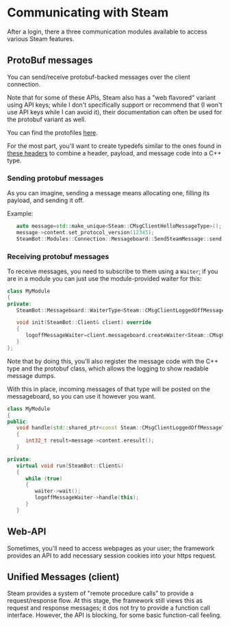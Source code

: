 # Communicating with Steam

After a login, there a three communication modules available to access various Steam features.

## ProtoBuf messages

You can send/receive protobuf-backed messages over the client connection.

Note that for some of these APIs, Steam also has a "web flavored" variant using API keys; while I don't specifically support or recommend that (I won't use API keys while I can avoid it), their documentation can often be used for the protobuf variant as well.

You can find the protofiles [here](/steamdatabase/protofiles/steam).

For the most part, you'll want to create typedefs similar to the ones found in [these headers](/Headers/Steam/ProtoBufs) to combine a header, payload, and message code into a C++ type.

### Sending protobuf messages

As you can imagine, sending a message means allocating one, filling its payload, and sending it off.

Example:
```c++
   auto message=std::make_unique<Steam::CMsgClientHelloMessageType>();
   message->content.set_protocol_version(12345);
   SteamBot::Modules::Connection::Messageboard::SendSteamMessage::send(std::move(message));
```

### Receiving protobuf messages

To receive messages, you need to subscribe to them using a `Waiter`; if you are in a module you
can just use the module-provided waiter for this:

```c++
class MyModule
{
private:
   SteamBot::Messageboard::WaiterType<Steam::CMsgClientLoggedOffMessageType> logoffMessageWaiter;

   void init(SteamBot::Client& client) override
   {
      logoffMessageWaiter=client.messageboard.createWaiter<Steam::CMsgClientLoggedOffMessageType>(*waiter);
   }
};
```

Note that by doing this, you'll also register the message code with the C++ type and the protobuf class, which allows the logging to show readable message dumps.

With this in place, incoming messages of that type will be posted on the messageboard, so you can use it however you want.

```c++
class MyModule
{
public:
   void handle(std::shared_ptr<const Steam::CMsgClientLoggedOffMessageType> message)
   {
      int32_t result=message->content.eresult();
   }

private:
   virtual void run(SteamBot::Client&)
   {
      while (true)
      {
         waiter->wait();
         logoffMessageWaiter->handle(this);
      }
   }
```

## Web-API

Sometimes, you'll need to access webpages as your user; the framework provides an API to add necessary session cookies into your https request.

## Unified Messages (client)

Steam provides a system of "remote procedure calls" to provide a request/response flow. At this stage, the framework still views this as request and response messages; it dos not try to provide a function call interface. However, the API is blocking, for some basic function-call feeling.
